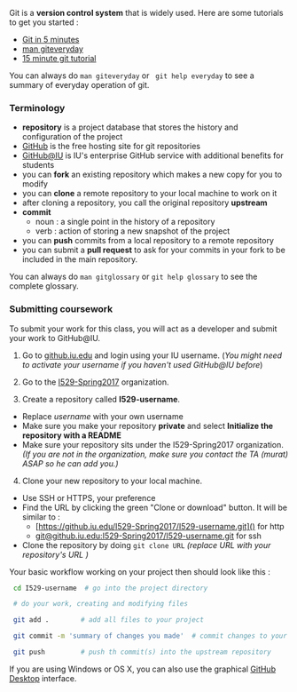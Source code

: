 Git is a **version control system** that is widely used.
Here are some tutorials to get you started :

  * [Git in 5 minutes](http://classic.scottr.org/presentations/git-in-5-minutes/)
  * [man giteveryday](https://www.kernel.org/pub/software/scm/git/docs/giteveryday.html)
  * [15 minute git tutorial](https://try.github.io/levels/1/challenges/1)

You can always do `man giteveryday` or ` git help everyday` to see a summary of everyday operation of git.

### Terminology

  * **repository** is a project database that stores the history and configuration of the project
  * [GitHub](https://www.github.com) is the free hosting site for git repositories
  * [GitHub@IU](https://github.iu.edu/) is IU's enterprise GitHub service with additional benefits for students
  * you can **fork** an existing repository which makes a new copy for you to modify
  * you can **clone** a remote repository to your local machine to work on it
  * after cloning a repository, you call the original repository **upstream**  
  * **commit**
    * noun : a single point in the history of a repository
    * verb : action of storing a new snapshot of the project
  * you can **push** commits from a local repository to a remote repository
  * you can submit a **pull request** to ask for your commits in your fork to be included in the main repository.

You can always do `man gitglossary` or `git help glossary` to see the complete glossary.

### Submitting coursework

To submit your work for this class, you will act as a developer and submit your work to GitHub@IU.

 1. Go to [github.iu.edu](https://github.iu.edu/) and login using your IU username.
(*You might need to activate your username if you haven't used GitHub@IU before*)

 2. Go to the [I529-Spring2017](https://github.iu.edu/I529-Spring2017) organization.

 3. Create a repository called **I529-username**.
   * Replace *username* with your own username
   * Make sure you make your repository **private** and select **Initialize the repository with a README**
   * Make sure your repository sits under the I529-Spring2017 organization. *(If you are not in the organization, make sure you contact the TA (murat) ASAP so he can add you.)*

 4. Clone your new repository to your local machine.
  * Use SSH or HTTPS, your preference
  * Find the URL by clicking the green "Clone or download" button. It will be similar to :          
    * [https://github.iu.edu/I529-Spring2017/I529-username.git]() for http
    * [git@github.iu.edu:I529-Spring2017/I529-username.git]() for ssh
  * Clone the repository by doing `git clone URL` *(replace URL with your repository's URL )*


 Your basic workflow working on your project then should look like this :

```bash
 cd I529-username  # go into the project directory

 # do your work, creating and modifying files

 git add .        # add all files to your project

 git commit -m 'summary of changes you made'  # commit changes to your project

 git push         # push th commit(s) into the upstream repository

 ```

If you are using Windows or OS X, you can also use the graphical [GitHub Desktop](https://desktop.github.com/) interface.
